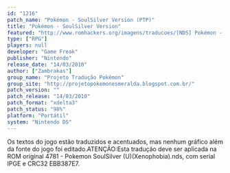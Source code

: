 ```yaml
---
id: "1216"
patch_name: "Pokémon - SoulSilver Version (PTP)"
title: "Pokémon - SoulSilver Version"
featured: "http://www.romhackers.org/imagens/traducoes/[NDS] Pokémon - SoulSilver Version - PTP - 1.jpg"
type: ["RPG"]
players: null
developer: "Game Freak"
publisher: "Nintendo"
release_date: "14/03/2010"
author: ["Zambrakas"]
group_name: "Projeto Tradução Pokémon"
group_site: "http://projetopokemonesmeralda.blogspot.com.br/"
patch_version: ""
patch_release: "14/03/2010"
patch_format: "xdelta3"
patch_status: "98%"
platform: "Portátil"
system: "Nintendo DS"
---
```


Os textos do jogo estão traduzidos e acentuados, mas nenhum gráfico além da fonte do jogo foi editado.ATENÇÃO:Esta tradução deve ser aplicada na ROM original 4781 - Pokemon SoulSilver (U)(Xenophobia).nds, com serial IPGE e CRC32 EBB387E7.